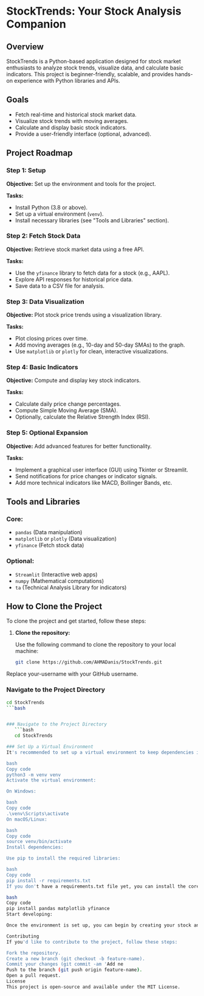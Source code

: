 # StockTrends: Your Stock Analysis Companion

## Overview
StockTrends is a Python-based application designed for stock market enthusiasts to analyze stock trends, visualize data, and calculate basic indicators. This project is beginner-friendly, scalable, and provides hands-on experience with Python libraries and APIs.

## Goals
- Fetch real-time and historical stock market data.
- Visualize stock trends with moving averages.
- Calculate and display basic stock indicators.
- Provide a user-friendly interface (optional, advanced).

## Project Roadmap

### Step 1: Setup
**Objective:** Set up the environment and tools for the project.

**Tasks:**
- Install Python (3.8 or above).
- Set up a virtual environment (`venv`).
- Install necessary libraries (see "Tools and Libraries" section).

### Step 2: Fetch Stock Data
**Objective:** Retrieve stock market data using a free API.

**Tasks:**
- Use the `yfinance` library to fetch data for a stock (e.g., AAPL).
- Explore API responses for historical price data.
- Save data to a CSV file for analysis.

### Step 3: Data Visualization
**Objective:** Plot stock price trends using a visualization library.

**Tasks:**
- Plot closing prices over time.
- Add moving averages (e.g., 10-day and 50-day SMAs) to the graph.
- Use `matplotlib` or `plotly` for clean, interactive visualizations.

### Step 4: Basic Indicators
**Objective:** Compute and display key stock indicators.

**Tasks:**
- Calculate daily price change percentages.
- Compute Simple Moving Average (SMA).
- Optionally, calculate the Relative Strength Index (RSI).

### Step 5: Optional Expansion
**Objective:** Add advanced features for better functionality.

**Tasks:**
- Implement a graphical user interface (GUI) using Tkinter or Streamlit.
- Send notifications for price changes or indicator signals.
- Add more technical indicators like MACD, Bollinger Bands, etc.

## Tools and Libraries

### Core:
- `pandas` (Data manipulation)
- `matplotlib` or `plotly` (Data visualization)
- `yfinance` (Fetch stock data)

### Optional:
- `Streamlit` (Interactive web apps)
- `numpy` (Mathematical computations)
- `ta` (Technical Analysis Library for indicators)

## How to Clone the Project

To clone the project and get started, follow these steps:

1. **Clone the repository:**

   Use the following command to clone the repository to your local machine:
   
      ```bash
      git clone https://github.com/AHMADanis/StockTrends.git
Replace your-username with your GitHub username.

### Navigate to the Project Directory
```bash
cd StockTrends
```bash


### Navigate to the Project Directory
   ```bash
   cd StockTrends

### Set Up a Virtual Environment
It's recommended to set up a virtual environment to keep dependencies isolated for this project. Run the following command to create the virtual environment:

bash
Copy code
python3 -m venv venv
Activate the virtual environment:

On Windows:

bash
Copy code
.\venv\Scripts\activate
On macOS/Linux:

bash
Copy code
source venv/bin/activate
Install dependencies:

Use pip to install the required libraries:

bash
Copy code
pip install -r requirements.txt
If you don't have a requirements.txt file yet, you can install the core libraries manually using:

bash
Copy code
pip install pandas matplotlib yfinance
Start developing:

Once the environment is set up, you can begin by creating your stock analysis scripts, or if a GUI is planned, start with the respective framework.

Contributing
If you'd like to contribute to the project, follow these steps:

Fork the repository.
Create a new branch (git checkout -b feature-name).
Commit your changes (git commit -am 'Add ne
Push to the branch (git push origin feature-name).
Open a pull request.
License
This project is open-source and available under the MIT License.